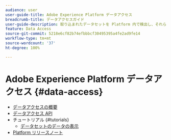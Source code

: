 ```yaml
---
audience: user
user-guide-title: Adobe Experience Platform データアクセス
breadcrumb-title: データアクセスガイド
user-guide-description: 取り込まれたデータセットを Platform 内で検出し、それらのデータにアクセスします。
feature: Data Access
source-git-commit: 5218e6cf82b74efbbbcf30495395a4fe2ad9fe14
workflow-type: tm+mt
source-wordcount: '37'
ht-degree: 100%

---
```



# Adobe Experience Platform データアクセス {#data-access}

- [データアクセスの概要](home.md)
- [データアクセス API](api.md)
- チュートリアル {#tutorials}
   - [データセットのデータの表示](tutorials/dataset-data.md)
- [Platform リリースノート](https://docs.adobe.com/content/help/ja-JP/experience-platform/release-notes/latest.html)